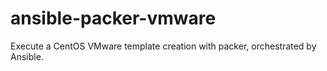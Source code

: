 # ansible-packer-vmware
Execute a CentOS VMware template creation with packer, orchestrated by Ansible.
